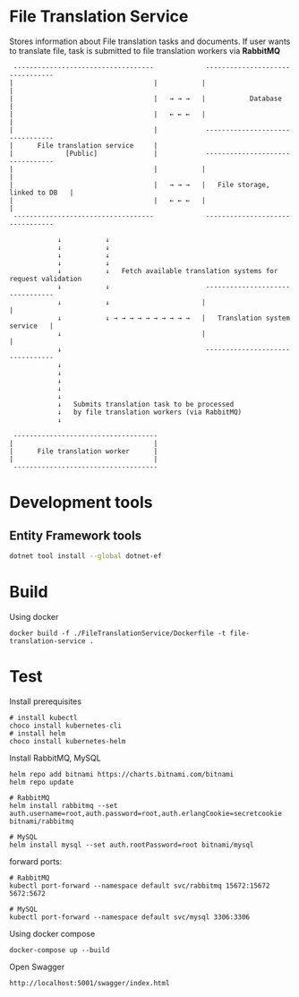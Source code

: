 # File Translation Service

Stores information about File translation tasks and documents.
If user wants to translate file, task is submitted to file translation workers via **RabbitMQ**

```
 -----------------------------------             --------------------------------
|                                   |           |                                |
|                                   |   → → →   |           Database             |
|                                   |   ← ← ←   |                                |
|                                   |            --------------------------------
|      File translation service     |
|             [Public]              |            --------------------------------
|                                   |           |                                |
|                                   |   → → →   |   File storage, linked to DB   |
|                                   |   ← ← ←   |                                |
 -----------------------------------             --------------------------------

            ↓           ↓
            ↓           ↓
            ↓           ↓
            ↓           ↓
            ↓           ↓   Fetch available translation systems for request validation
            ↓           ↓                        --------------------------------
            ↓           ↓                       |                                |
            ↓           ↓ → → → → → → → → → →   |   Translation system service   |
            ↓                                   |                                |
            ↓                                    --------------------------------
            ↓
            ↓
            ↓
            ↓
            ↓
            ↓   Submits translation task to be processed
            ↓   by file translation workers (via RabbitMQ)
            ↓

 ------------------------------------
|                                   |
|      File translation worker      |
|                                   |
 ------------------------------------

```

# Development tools

## Entity Framework tools

```Bash
dotnet tool install --global dotnet-ef
```

# Build

Using docker
```Shell
docker build -f ./FileTranslationService/Dockerfile -t file-translation-service .
```

# Test

Install prerequisites

```Shell
# install kubectl
choco install kubernetes-cli
# install helm
choco install kubernetes-helm
```

Install RabbitMQ, MySQL

```Shell
helm repo add bitnami https://charts.bitnami.com/bitnami
helm repo update

# RabbitMQ
helm install rabbitmq --set auth.username=root,auth.password=root,auth.erlangCookie=secretcookie bitnami/rabbitmq

# MySQL
helm install mysql --set auth.rootPassword=root bitnami/mysql
```

forward ports:

```Shell
# RabbitMQ
kubectl port-forward --namespace default svc/rabbitmq 15672:15672 5672:5672

# MySQL
kubectl port-forward --namespace default svc/mysql 3306:3306
```

Using docker compose
```
docker-compose up --build
```

Open Swagger
```
http://localhost:5001/swagger/index.html
```
